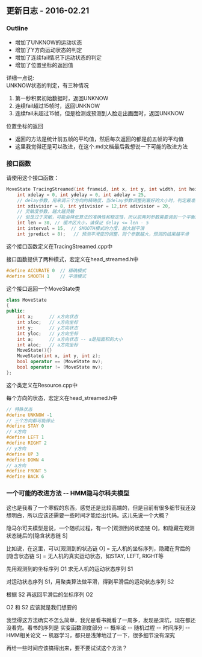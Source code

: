 ## 更新日志 - 2016-02.21

### Outline

- 增加了UNKNOW的运动状态
- 增加了Y方向运动状态的判定
- 增加了连续fail情况下运动状态的判定
- 增加了位置坐标的返回值

详细一点说:   
UNKNOW状态的判定，有三种情况
1. 第一秒积累初始数据时，返回UNKNOW
2. 连续fail超过15帧时，返回UNKNOW
3. 连续fail未超过15帧，但是检测或预测到人脸走出画面时，返回UNKNOW   

位置坐标的返回
- 返回的方法是统计前五帧的平均值，然后每次返回的都是前五帧的平均值
- 这里我觉得还是可以改进，在这个.md文档最后我想说一下可能的改进方法

### 接口函数

请使用这个接口函数：

```c++
MoveState TracingStreamed(int frameid, int x, int y, int width, int height, int mode = SMOOTH,
    int xdelay = 0, int ydelay = 0, int adelay = 25,
    // delay参数，用来调三个方向的精确度，当delay参数调整到最好的大小时，判定最准确
    int xdivisior = 8, int ydivisior = 12,int adivisior = 20,
    // 灵敏度参数，越大越灵敏
    // 但是过于灵敏，可能会降低算法的准确性和稳定性，所以前两列参数需要调到一个平衡的状态
    int len = 30, // 缓冲区大小，请保证 delay <= len - 5
    int interval = 15,  // SMOOTH模式的力度，越大越平滑
    int jpredict = 8);   // 预测平滑度的调整，则个参数越大，预测的结果越平滑
```

这个接口函数定义在TracingStreamed.cpp中

接口函数提供了两种模式，宏定义在head_streamed.h中

```c++
#define ACCURATE 0  // 精确模式
#define SMOOTH 1    // 平滑模式
```

这个接口返回一个MoveState类
```c++
class MoveState
{
public:
    int x;      // x方向状态
    int xloc;   // x方向坐标
    int y;      // y方向状态
    int yloc;   // y方向坐标
    int a;      // a方向状态 -- a是指面积的大小
    int aloc;   // a方向坐标
    MoveState(){}
    MoveState(int x, int y, int z);
    bool operator == (MoveState mv);
    bool operator != (MoveState mv);
};
```
这个类定义在Resource.cpp中

每个方向的状态，宏定义在head_streamed.h中
```c++
// 特殊状态
#define UNKNOW -1
// 三个方向都可能停止
#define STAY 0
// x方向
#define LEFT 1
#define RIGHT 2
// y方向
#define UP 3
#define DOWN 4
// a方向
#define FRONT 5
#define BACK 6
```

### 一个可能的改进方法 -- HMM隐马尔科夫模型

这也是我看了一个寒假的东西，感觉还是比较高端的，但是目前有很多细节我还没想明白，所以应该还需要一些时间才能给出代码。这儿先说一个大概？

隐马尔可夫模型是说，一个随机过程，有一个[观测到的状态链 O]，和隐藏在观测状态链后的[隐含状态链 S]

比如说，在这里，可以[观测到的状态链 O] = 无人机的坐标序列，隐藏在背后的[隐含状态链 S] = 无人机的真实运动状态，如STAY, LEFT, RIGHT等

先用观测到的坐标序列 O1 求无人机的运动状态序列 S1

对运动状态序列 S1，用聚类算法做平滑，得到平滑后的运动状态序列 S2

根据 S2 再返回平滑后的坐标序列 O2

O2 和 S2 应该就是我们想要的

我觉得这方法确实不怎么简单，我光是看书就看了一周多，发现是深坑，现在都还没看完。看书的序列是 实变函数测度部分 -- 概率论 -- 随机过程 -- 时间序列 -- HMM相关论文 -- 机器学习，都只是浅薄地过了一下，很多细节没有深究

再给一些时间应该搞得出来，要不要试试这个方法？
